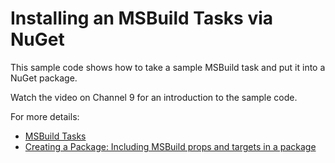 Installing an MSBuild Tasks via NuGet
=====================================

This sample code shows how to take a sample MSBuild task and put it into a NuGet package.

<!-- TODO add link -->
Watch the video on Channel 9 for an introduction to the sample code.

For more details:

 - [MSBuild Tasks](https://docs.microsoft.com/en-us/visualstudio/msbuild/msbuild-tasks)
 - [Creating a Package: Including MSBuild props and targets in a package](https://docs.microsoft.com/en-us/nuget/create-packages/creating-a-package#including-msbuild-props-and-targets-in-a-package)
